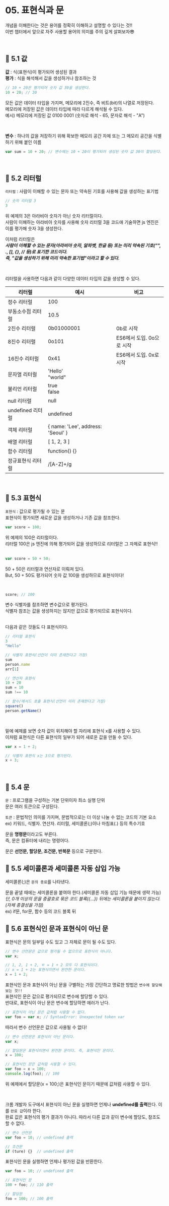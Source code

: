 # 05. 표현식과 문

개념을 이해한다는 것은 용어를 정확히 이해하고 설명할 수 있다는 것!!  
이번 챕터에서 앞으로 자주 사용할 용어의 의미를 주의 깊게 살펴보자😎

<br/>

## 📌 5.1 값

**값** : 식(표현식)이 평가되어 생성된 결과  
**평가** : 식을 해석해서 값을 생성하거나 참조하는 것

```js
// 10 + 20은 평가되어 숫자 값 30을 생성한다.
10 + 20; // 30
```

모든 값은 데이터 타입을 가지며, 메모리에 2진수, 즉 비트(bit)의 나열로 저장된다.  
메모리에 저장된 값은 데이터 타입에 따라 다르게 해석될 수 있다.  
예시) 메모리에 저장된 값 0100 0001 (숫자로 해석 - 65, 문자로 해석 - "A")

<br/>

**변수** : 하나의 값을 저장하기 위해 확보한 메모리 공간 자체 또는 그 메모리 공간을 식별하기 위해 붙인 이름
```js
var sum = 10 + 20; // 변수에는 10 + 20이 평가되어 생성된 숫자 값 30이 할당된다.
```

<br/>

## 📌 5.2 리터럴

`리터럴` : 사람이 이해할 수 있는 문자 또는 약속된 기호를 사용해 값을 생성하는 표기법
```js
// 숫자 리터럴 3
3
```
위 예제의 3은 아라비아 숫자가 아닌 숫자 리터럴이다.   
사람이 이해하는 아라비아 숫자를 사용해 숫자 리터럴 3을 코드애 기술하면 js 엔진은 이를 평가해 숫자 3을 생성한다.   

이처럼 리터럴은  
***사람이 이해할 수 있는 문자(아라비아 숫자, 알파벳, 한글 등) 또는 미리 약속된 기호("", ., [], {}, // 등)로 표기한 코드이다.    
즉, "값을 생성하기 위해 미리 약속한 표기법"이라고 할 수 있다.***  

<br/>

리터럴을 사용하면 다음과 같이 다양한 데이터 타입의 값을 생성할 수 있다.

리터럴 | 예시 | 비고
-----| ----- | -----
정수 리터럴 | 100 |
부동소수점 리터럴 | 10.5 |
2진수 리터럴 | 0b01000001 | 0b로 시작
8진수 리터럴 | 0o101 | ES6에서 도입. 0o으로 시작
16진수 리터럴 | 0x41 | ES6에서 도입. 0x로 시작
문자열 리터럴 | 'Hello'<br/>"world" |
불리언 리터럴 | true<br/>false |
null 리터럴 | null |
undefined 리터럴 | undefined |
객체 리터럴 | { name: 'Lee', address: 'Seoul' } |
배열 리터럴 | [ 1, 2, 3 ] |
함수 리터럴 | function() {} |
정규표현식 리터럴 | /[A-Z]+/g |

<br/>

## 📌 5.3 표현식

`표현식` : 값으로 평가될 수 있는 문  
표현식이 평가되면 새로운 값을 생성하거나 기존 값을 참조한다.

```js
var score = 100;
```
위 예제의 100은 리터럴이다.  
리터럴 100은 js 엔진에 의해 평가되어 값을 생성하므로 리터럴은 그 자체로 표현식!!  
<br/>
```js
var score = 50 + 50;
```
50 + 50은 리터럴과 연산자로 이뤄져 있다.  
But, 50 + 50도 평가되어 숫자 값 100을 생성하므로 표현식이다!

<br/>

```js
score; // 100
```
변수 식별자를 참조하면 변수값으로 평가된다.  
식별자 참조는 값을 생성하지는 않지만 값으로 평가되므로 표현식이다.

<br/>
다음과 같은 것들도 다 표현식이다.  

```js
// 리터럴 표현식
3
"Hello"

// 식별자 표현식(선언이 이미 존재한다고 가정)
sum
person.name
arr[1]

// 연산자 표현식
10 + 20
sum = 10
sum !== 10

// 함수/메서드 호출 표현식(선언이 이미 존재한다고 가정)
square()
person.getName()
```
<br/>

밑에 예제를 보면 숫자 값이 위치해야 할 자리에 표현식 x를 사용할 수 있다.  
이처럼 표현식은 다른 표현식의 일부가 되어 새로운 값을 만들 수 있다.

```js
var x = 1 + 2;

// 식별자 표현식 x는 3으로 평가된다.
x + 3;
```

<br/>

## 📌 5.4 문

`문` : 프로그램을 구성하는 기본 단위이자 최소 실행 단위  
문은 여러 토큰으로 구성된다.  

`토큰` : 문법적인 의미를 가지며, 문법적으로는 더 이상 나눌 수 없는 코드의 기본 요소  
ex) 키워드, 식별자. 연산자. 리터럴, 세미콜론(;)이나 마침표(.) 등의 특수기호  

문을 **명령문**이라고도 부른다.  
즉, 문은 컴퓨터에 내리는 명령어다.  

문은 **선언문, 할당문, 조건문, 반복문** 등으로 구분한다.  

## 📌 5.5 세미콜론과 세미콜론 자동 삽입 가능

세미콜론(;)은 `문의 종료`를 나타낸다.  

문을 끝낼 때에는 세미콜론을 붙여야 한다.(세미콜론 자동 삽입 기능 때문에 생략 가능)  
*단, 0개 이상의 문을 중괄호로 묶은 코드 블록({...}) 뒤에는 세미콜론을 붙이지 않는다.(자체 종결성을 가짐)*   
ex) if문, for문, 함수 등의 코드 블록 뒤

## 📌 5.6 표현식인 문과 표현식이 아닌 문

표현식은 문의 일부일 수도 있고 그 자체로 문이 될 수도 있다.  

```js
// 변수 선언문은 값으로 평가될 수 없으므로 표현식이 아니다.
var x;

// 1, 2, 1 + 2, ㅌ = 1 + 2 모두 다 표현식이다.
// x = 1 + 2는 표현식이면서 완전한 문이다.
x = 1 + 2;
```
표현식인 문과 표현식이 아닌 문을 구별하는 가장 간단하고 명료한 방법은 `변수에 할당해 보는 것!!`  
표현식인 문은 값으로 평가되므로 변수에 할당할 수 있다.  
반대로, 표현식이 아닌 문은 변수에 할당하면 에러가 난다.
```js
// 표현식이 아닌 문은 값처럼 사용할 수 없다.
var foo = var x; // SyntaxError: Unexpected token var
```

따라서 변수 선언문은 값으로 사용될 수 없다!  

```js
// 변수 선언문은 표현식이 아닌 문이다.
var x;

// 할당문은 표현식이면서 완전한 문이다. 즉, 표현식인 문이다.
x = 100;

// 표현식인 문은 값처럼 사용할 수 있다.
var foo = x = 100;
console.log(foo); // 100
```

위 예제에서 할당문(x = 100;)은 표현식인 문이기 때문에 값처럼 사용할 수 있다.

<br/>

크롬 개발자 도구에서 표현식이 아닌 문을 실행하면 언제나 **undefined를 출력**한다. 이를 `완료 값`이라 한다.  
완료 값은 표현식의 평가 결과가 아니다. 따라서 다른 값과 같이 변수에 할당도, 참조도 할 수 없다.
```js
// 변수 선언문
var foo = 10; // undefined 출력

// 조건문
if (ture) {}  // undefined 출력
```
표현식인 문을 실행하면 언제나 평가된 값을 반환한다.
```js
var foo = 10; // undefined 출력

// 표현식인 문
100 + foo; // 110 출력

// 할당문
foo = 100; // 100 출력
```
